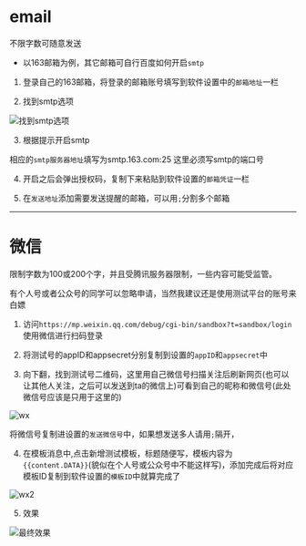 
# email

不限字数可随意发送

* 以163邮箱为例，其它邮箱可自行百度如何开启`smtp`

1. 登录自己的163邮箱，将登录的邮箱账号填写到软件设置中的`邮箱地址`一栏

2. 找到smtp选项

![找到smtp选项](https://imgur.com/CZ6RHur.png)

3. 根据提示开启smtp


相应的`smtp服务器地址`填写为smtp.163.com:25 这里必须写smtp的端口号

4. 开启之后会弹出授权码，复制下来粘贴到软件设置的`邮箱凭证`一栏


5. 在`发送地址`添加需要发送提醒的邮箱，可以用`;`分割多个邮箱

---

# 微信

限制字数为100或200个字，并且受腾讯服务器限制，一些内容可能受监管。

有个人号或者公众号的同学可以忽略申请，当然我建议还是使用测试平台的账号来白嫖

1. 访问`https://mp.weixin.qq.com/debug/cgi-bin/sandbox?t=sandbox/login`使用微信进行扫码登录

2. 将测试号的appID和appsecret分别复制到设置的`appID`和`appsecret`中

3. 向下翻，找到测试号二维码，这里用自己微信号扫描关注后刷新网页(也可以让其他人关注，之后可以发送到ta的微信上)可看到自己的昵称和微信号(此处微信号应该是只用于这里的)

![wx](https://imgur.com/omzrq6j.png)

将微信号复制进设置的`发送微信号`中，如果想发送多人请用`;`隔开，

4. 在模板消息中,点击新增测试模板，标题随便写，模板内容为`{{content.DATA}}`(貌似在个人号或公众号中不能这样写)，添加完成后将对应模板ID复制到软件设置的`模板ID`中就算完成了

![wx2](https://imgur.com/4FgVQF6.png)

5. 效果

![最终效果](https://imgur.com/Qf6x2A4.png)